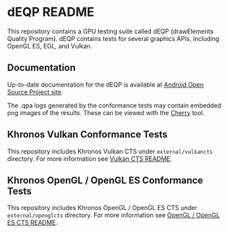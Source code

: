 dEQP README
===========

This repository contains a GPU testing suite called dEQP (drawElements Quality Program).
dEQP contains tests for several graphics APIs, including OpenGL ES, EGL, and Vulkan.

Documentation
-------------

Up-to-date documentation for the dEQP is available at
[Android Open Source Project site](http://source.android.com/devices/graphics/testing.html).

The .qpa logs generated by the conformance tests may contain embedded png images of the results.
These can be viewed with the [Cherry](https://android.googlesource.com/platform/external/cherry/+/master)
tool.

Khronos Vulkan Conformance Tests
--------------------------------

This repository includes Khronos Vulkan CTS under `external/vulkancts` directory.
For more information see [Vulkan CTS README](external/vulkancts/README.md).

Khronos OpenGL / OpenGL ES Conformance Tests
--------------------------------

This repository includes Khronos OpenGL / OpenGL ES CTS under `external/openglcts` directory.
For more information see [OpenGL / OpenGL ES CTS README](external/openglcts/README.md).
